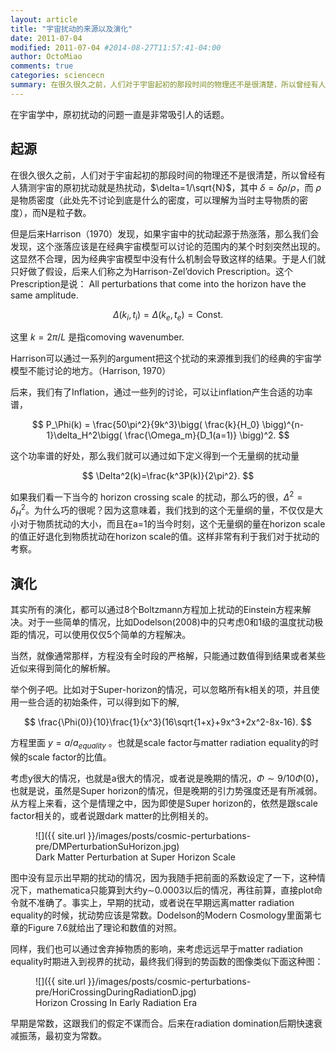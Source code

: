 ```yaml
---
layout: article
title: "宇宙扰动的来源以及演化"
date: 2011-07-04
modified: 2011-07-04 #2014-08-27T11:57:41-04:00
author: OctoMiao
comments: true
categories: sciencecn
summary: 在很久很久之前，人们对于宇宙起初的那段时间的物理还不是很清楚，所以曾经有人猜测宇宙的原初扰动就是热扰动。
---
```


在宇宙学中，原初扰动的问题一直是非常吸引人的话题。

## 起源

在很久很久之前，人们对于宇宙起初的那段时间的物理还不是很清楚，所以曾经有人猜测宇宙的原初扰动就是热扰动，$\delta=1/\sqrt{N}$，其中 $\delta=\delta\rho/\rho$，而 $\rho$ 是物质密度（此处先不讨论到底是什么的密度，可以理解为当时主导物质的密度），而N是粒子数。

但是后来Harrison（1970）发现，如果宇宙中的扰动起源于热涨落，那么我们会发现，这个涨落应该是在经典宇宙模型可以讨论的范围内的某个时刻突然出现的。这显然不合理，因为经典宇宙模型中没有什么机制会导致这样的结果。于是人们就只好做了假设，后来人们称之为Harrison-Zel’dovich Prescription。这个Prescription是说：
All perturbations that come into the horizon have the same amplitude.

$$
\Delta(k_i,t_i)=\Delta(k_e,t_e)=\text{Const.}
$$

这里 $k=2\pi/L$ 是指comoving wavenumber.

Harrison可以通过一系列的argument把这个扰动的来源推到我们的经典的宇宙学模型不能讨论的地方。（Harrison, 1970）

后来，我们有了Inflation，通过一些列的讨论，可以让inflation产生合适的功率谱，

$$
P_\Phi(k) = \frac{50\pi^2}{9k^3}\bigg( \frac{k}{H_0} \bigg)^{n-1}\delta_H^2\bigg( \frac{\Omega_m}{D_1(a=1)} \bigg)^2.
$$

这个功率谱的好处，那么我们就可以通过如下定义得到一个无量纲的扰动量

$$
\Delta^2(k)=\frac{k^3P(k)}{2\pi^2}.
$$

如果我们看一下当今的 horizon crossing scale 的扰动，那么巧的很，$\Delta^2 = \delta_H^2$。为什么巧的很呢？因为这意味着，我们找到的这个无量纲的量，不仅仅是大小对于物质扰动的大小，而且在a=1的当今时刻，这个无量纲的量在horizon scale的值正好退化到物质扰动在horizon scale的值。这样非常有利于我们对于扰动的考察。



## 演化

其实所有的演化，都可以通过8个Boltzmann方程加上扰动的Einstein方程来解决。对于一些简单的情况，比如Dodelson(2008)中的只考虑0和1级的温度扰动极距的情况，可以使用仅仅5个简单的方程解决。

当然，就像通常那样，方程没有全时段的严格解，只能通过数值得到结果或者某些近似来得到简化的解析解。

举个例子吧。比如对于Super-horizon的情况，可以忽略所有k相关的项，并且使用一些合适的初始条件，可以得到如下的解,


$$
\frac{\Phi(0)}{10}\frac{1}{x^3}(16\sqrt{1+x}+9x^3+2x^2-8x-16).
$$

方程里面 $y=a/a_{equality}$ 。也就是scale factor与matter radiation equality的时候的scale factor的比值。

考虑y很大的情况，也就是a很大的情况，或者说是晚期的情况，$\Phi\sim 9/10 \Phi(0)$，也就是说，虽然是Super horizon的情况，但是晚期的引力势强度还是有所减弱。从方程上来看，这个是情理之中，因为即使是Super horizon的，依然是跟scale factor相关的，或者说跟dark matter的比例相关的。


<figure markdown="1">
![]({{ site.url }}/images/posts/cosmic-perturbations-pre/DMPerturbationSuHorizon.jpg)
<figcaption>
Dark Matter Perturbation at Super Horizon Scale
</figcaption>
</figure>

图中没有显示出早期的扰动的情况，因为我随手把前面的系数设定了一下，这种情况下，mathematica只能算到大约y∼0.0003以后的情况，再往前算，直接plot命令就不准确了。事实上，早期的扰动，或者说在早期远离matter radiation equality的时候，扰动势应该是常数。Dodelson的Modern Cosmology里面第七章的Figure 7.6就给出了理论和数值的对照。

同样，我们也可以通过舍弃掉物质的影响，来考虑远远早于matter radiation equality时期进入到视界的扰动，最终我们得到的势函数的图像类似下面这种图：

<figure markdown="1">
![]({{ site.url }}/images/posts/cosmic-perturbations-pre/HoriCrossingDuringRadiationD.jpg)
<figcaption>
Horizon Crossing In Early Radiation Era
</figcaption>
</figure>

早期是常数，这跟我们的假定不谋而合。后来在radiation domination后期快速衰减振荡，最初变为常数。
